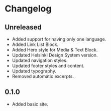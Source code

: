 # Changelog

## Unreleased

- Added support for having only one language.
- Added Link List Block.
- Added Hero style for Media & Text Block.
- Updated Helsinki Design System version.
- Updated navigation styles.
- Updated footer styles and content.
- Updated typography.
- Removed automatic excerpts.

## 0.1.0

- Added basic site.
